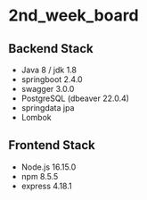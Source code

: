 # 2nd_week_board

## Backend Stack

- Java 8 / jdk 1.8
- springboot 2.4.0
- swagger 3.0.0
- PostgreSQL (dbeaver 22.0.4)
- springdata jpa
- Lombok

## Frontend Stack

- Node.js 16.15.0
- npm 8.5.5
- express 4.18.1